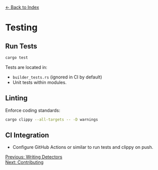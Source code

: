 <!-- docs/testing.md -->
[← Back to Index](index.md)

# Testing

## Run Tests

```bash
cargo test
```

Tests are located in:

- `builder_tests.rs` (ignored in CI by default)
- Unit tests within modules.

## Linting

Enforce coding standards:

```bash
cargo clippy --all-targets -- -D warnings
```

## CI Integration

- Configure GitHub Actions or similar to run tests and clippy on push.

[Previous: Writing Detectors](detectors.md)  
[Next: Contributing](contributing.md)